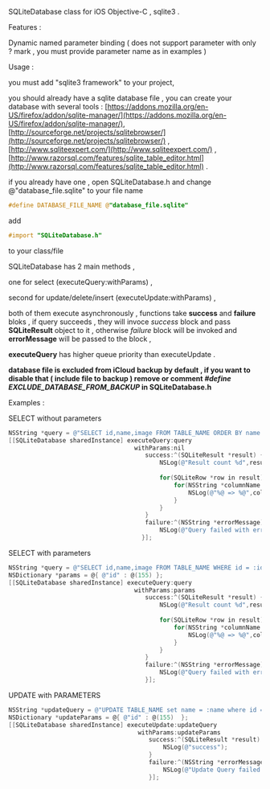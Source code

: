 SQLiteDatabase class for iOS Objective-C , sqlite3 .

Features :
  
  Dynamic named parameter binding ( does not support parameter with only ? mark , you must provide parameter name as in examples )



Usage :

you must add "sqlite3 framework" to your project, 

you should already have a sqlite database file , you can create your database with several tools : [https://addons.mozilla.org/en-US/firefox/addon/sqlite-manager/](https://addons.mozilla.org/en-US/firefox/addon/sqlite-manager/), [http://sourceforge.net/projects/sqlitebrowser/](http://sourceforge.net/projects/sqlitebrowser/) , [http://www.sqliteexpert.com/](http://www.sqliteexpert.com/) , [http://www.razorsql.com/features/sqlite_table_editor.html](http://www.razorsql.com/features/sqlite_table_editor.html) .

if you already have one , open SQLiteDatabase.h and change @"database_file.sqlite" to your file name
```objective-c
#define DATABASE_FILE_NAME @"database_file.sqlite"
```
add 
```objective-c
#import "SQLiteDatabase.h"
``` 
to your class/file

SQLiteDatabase has 2 main methods ,

one for select (executeQuery:withParams) ,

second for update/delete/insert (executeUpdate:withParams) ,

both of them execute asynchronously , functions take **success** and **failure** bloks , if query succeeds , they will invoce *success* block and pass **SQLiteResult** object to it , otherwise *failure* block will be invoked and **errorMessage** will be passed to the block ,

**executeQuery** has higher queue priority than executeUpdate .

**database file is excluded from iCloud backup by default , if you want to disable that ( include file to backup ) remove or comment *#define EXCLUDE_DATABASE_FROM_BACKUP* in SQLiteDatabase.h**

Examples :

SELECT without parameters
```objective-c
NSString *query = @"SELECT id,name,image FROM TABLE_NAME ORDER BY name ASC";
[[SQLiteDatabase sharedInstance] executeQuery:query
                                   withParams:nil
                                      success:^(SQLiteResult *result) {
                                          NSLog(@"Result count %d",result.count);
                                          
                                          for(SQLiteRow *row in result) {
                                              for(NSString *columnName in row.columnNames) {
                                                  NSLog(@"%@ => %@",columnName,[row objectForColumnName:columnName]);
                                              }
                                          }
                                      }
                                      failure:^(NSString *errorMessage) {
                                          NSLog(@"Query failed with error - %@",errorMessage);
                                     }];
``` 


SELECT with parameters
```objective-c
NSString *query = @"SELECT id,name,image FROM TABLE_NAME WHERE id = :id";
NSDictionary *params = @{ @"id" : @(155) };
[[SQLiteDatabase sharedInstance] executeQuery:query
                                   withParams:params
                                      success:^(SQLiteResult *result) {
                                          NSLog(@"Result count %d",result.count);
                                          
                                          for(SQLiteRow *row in result) {
                                              for(NSString *columnName in row.columnNames) {
                                                  NSLog(@"%@ => %@",columnName,[row objectForColumnName:columnName]);
                                              }
                                          }
                                      }
                                      failure:^(NSString *errorMessage) {
                                          NSLog(@"Query failed with error - %@",errorMessage);
                                      }];
```         
        
        
UPDATE with PARAMETERS
```objective-c
NSString *updateQuery = @"UPDATE TABLE_NAME set name = :name where id = :id";
NSDictionary *updateParams = @{ @"id" : @(155)  };
[[SQLiteDatabase sharedInstance] executeUpdate:updateQuery
                                    withParams:updateParams
                                       success:^(SQLiteResult *result) {
                                           NSLog(@"success");
                                       }
                                       failure:^(NSString *errorMessage) {
                                           NSLog(@"Update Query failed with error - %@",errorMessage);
                                       }];
```            